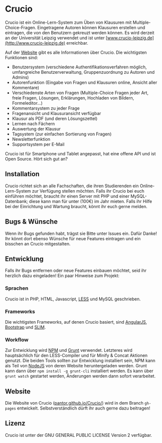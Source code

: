 # Crucio

Crucio ist ein Online-Lern-System zum Üben von Klausuren mit Multiple-Choice-Fragen. Eingetragene Autoren können Klausuren erstellen und eintragen, die von den Benutzern gekreuzt werden können. Es wird derzeit an der Universität Leipzig verwendet und ist unter [www.crucio-leipzig.de](http://www.crucio-leipzig.de) erreichbar.

Auf der [Website](http://pantor.github.io/Crucio/) gibt es alle Informationen über Crucio. Die wichtigsten Funktionen sind:
- Benutzersystem (verschiedene Authentifikationsverfahren möglich, umfangreiche Benutzerverwaltung, Gruppenzuordnung zu Autoren und Admins)
- Autorenfunktion (Eingabe von Fragen und Klausuren online, Ansicht aller Kommentare)
- Verschiedenste Arten von Fragen (Multiple-Choice Fragen jeder Art, freie Fragen, Lösungen, Erklärungen, Hochladen von Bildern, Formeleditor…)
- Kommentarsystem zu jeder Frage
- Fragenansicht und Klausuransicht verfügbar
- Klausur als PDF (und deren Lösungszettel)
- Lernen nach Fächern
- Auswertung der Klausur
- Tagsystem (zur einfachen Sortierung von Fragen)
- Newsletterfunktion
- Supportsystem per E-Mail

Crucio ist für Smartphone und Tablet angepasst, hat eine offene API und ist Open Source. Hört sich gut an?



## Installation

Crucio richtet sich an alle Fachschaften, die ihren Studierenden ein Online-Lern-System zur Verfügung stellen möchten. Falls ihr Crucio bei euch einführen möchtet, braucht ihr einen Server mit PHP und einer MySQL-Datenbank; diese kann man für unter (100€) im Jahr mieten. Falls ihr Hilfe bei der Einrichtung und Wartung braucht, könnt ihr euch gerne melden.


## Bugs & Wünsche
Wenn ihr Bugs gefunden habt, trägst sie Bitte unter Issues ein. Dafür Danke! Ihr könnt dort ebenso Wünsche für neue Features eintragen und ein bisschen an Crucio mitgestalten.


## Entwicklung
Falls ihr Bugs entfernen oder neue Features einbauen möchtet, seid ihr herzlich dazu eingeladen! Ein paar Hinweise zum Projekt:


### Sprachen
Crucio ist in PHP, HTML, Javascript, [LESS](http://lesscss.org) und MySQL geschrieben.

### Frameworks
Die wichtigsten Frameworks, auf denen Crucio basiert, sind [AngularJS](https://angularjs.org), [Bootstrap](http://getbootstrap.com) und [SLIM](http://www.slimframework.com).

### Workflow
Zur Entwicklung wird [NPM](https://www.npmjs.com) und [Grunt](http://gruntjs.com) verwendet. Letzteres wird hauptsächlich für den LESS-Compiler und für Minify & Concat Aktionen genutzt. Die beiden Tools sollten zur Entwicklung installiert sein, NPM kann als Teil von [NodeJS](https://nodejs.org) von deren Website heruntergeladen werden. Grunt kann dann über `npm install -g grunt-cli` installiert werden. Es kann über `grunt watch` gestartet werden, Änderungen werden dann sofort verarbeitet.


## Website
Die Website von Crucio ([pantor.github.io/Crucio/](http://pantor.github.io/Crucio/)) wird in dem Branch `gh-pages` entwickelt. Selbstverständlich dürft ihr auch gerne dazu beitragen!



## Lizenz
Crucio ist unter der GNU GENERAL PUBLIC LICENSE Version 2 verfügbar.